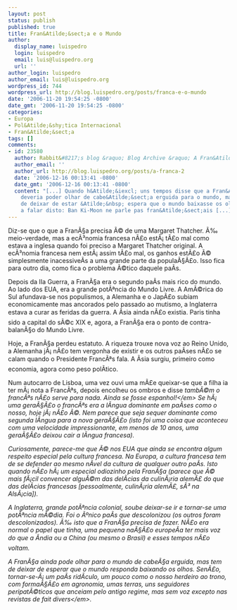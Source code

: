 ```yaml
---
layout: post
status: publish
published: true
title: Fran&Atilde;&sect;a e o Mundo
author:
  display_name: luispedro
  login: luispedro
  email: luis@luispedro.org
  url: ''
author_login: luispedro
author_email: luis@luispedro.org
wordpress_id: 744
wordpress_url: http://blog.luispedro.org/posts/franca-e-o-mundo
date: '2006-11-20 19:54:25 -0800'
date_gmt: '2006-11-20 19:54:25 -0800'
categories:
- Europa
- Pol&Atilde;&shy;tica Internacional
- Fran&Atilde;&sect;a
tags: []
comments:
- id: 23580
  author: Rabbit&#8217;s blog &raquo; Blog Archive &raquo; A Fran&Atilde;&sect;a
  author_email: ''
  author_url: http://blog.luispedro.org/posts/a-franca-2
  date: '2006-12-16 00:13:41 -0800'
  date_gmt: '2006-12-16 00:13:41 -0800'
  content: "[...] Quando h&Atilde;&iexcl; uns tempos disse que a Fran&Atilde;&sect;a
    deveria poder olhar de cabe&Atilde;&sect;a erguida para o mundo, mas que precisava
    de deixar de estar &Atilde;&nbsp; espera que o mundo baixasse os olhos, estava
    a falar disto: Ban Ki-Moon ne parle pas fran&Atilde;&sect;ais [...]"
---
```

<p>Diz-se que o que a Fran&Atilde;&sect;a precisa &Atilde;&copy; de uma Margaret Thatcher. &Atilde;&permil; meio-verdade, mas a ec&Atilde;&sup3;nomia francesa n&Atilde;&pound;o est&Atilde;&iexcl; t&Atilde;&pound;o mal como estava a inglesa quando foi preciso a Margaret Thatcher original. A ec&Atilde;&sup3;nomia francesa nem est&Atilde;&iexcl; assim t&Atilde;&pound;o mal, os ganhos est&Atilde;&pound;o &Atilde;&copy; simplesmente inacessive&Atilde;&shy;s a uma grande parte da popula&Atilde;&sect;&Atilde;&pound;o. Isso fica para outro dia, como fica o problema &Atilde;&copy;tico daquele pa&Atilde;&shy;s.</p>
<p>Depois da IIa Guerra, a Fran&Atilde;&sect;a era o segundo pa&Atilde;&shy;s mais rico do mundo. Ao lado dos EUA, era a grande pot&Atilde;&ordf;ncia do Mundo Livre. A Am&Atilde;&copy;rica do Sul afundava-se nos populismos, a Alemanha e o Jap&Atilde;&pound;o subiam economicamente mas ancorados pelo passado ao mutismo, a Inglaterra estava a curar as feridas da guerra. A &Atilde;sia ainda n&Atilde;&pound;o existia. Paris tinha sido a capital do s&Atilde;&copy;c XIX e, agora, a Fran&Atilde;&sect;a era o ponto de contra-balan&Atilde;&sect;o do Mundo Livre.</p>
<p>Hoje, a Fran&Atilde;&sect;a perdeu estatuto. A riqueza trouxe nova voz ao Reino Unido, a Alemanha j&Atilde;&iexcl; n&Atilde;&pound;o tem vergonha de existir e os outros pa&Atilde;&shy;ses n&Atilde;&pound;o se calam quando o Presidente Franc&Atilde;&ordf;s fala. A &Atilde;sia surgiu, primeiro como economia, agora como peso pol&Atilde;&shy;tico.</p>
<p>Num autocarro de Lisboa, uma vez ouvi uma m&Atilde;&pound;e queixar-se que a filha ia ter m&Atilde;&iexcl; nota a Franc&Atilde;&ordf;s, depois encolheu os ombros e disse <em>tamb&Atilde;&copy;m o franc&Atilde;&ordf;s n&Atilde;&pound;o serve para nada. Ainda se fosse espanhol!<&#47;em> Se h&Atilde;&iexcl; uma gera&Atilde;&sect;&Atilde;&pound;o o franc&Atilde;&ordf;s era a l&Atilde;&shy;ngua dominante em pa&Atilde;&shy;ses como o nosso, hoje j&Atilde;&iexcl; n&Atilde;&pound;o &Atilde;&copy;. Nem parece que seja sequer dominante como segunda l&Atilde;&shy;ngua para a nova gera&Atilde;&sect;&Atilde;&pound;o (isto foi uma coisa que aconteceu com uma velocidade impressionante, em menos de 10 anos, uma gera&Atilde;&sect;&Atilde;&pound;o deixou cair a l&Atilde;&shy;ngua francesa).</p>
<p>Curiosamente, parece-me que &Atilde;&copy; nos EUA que ainda se encontra algum respeito especial pela cultura francesa. Na Europa, a cultura francesa tem de se defender ao mesmo n&Atilde;&shy;vel da cultura de qualquer outro pa&Atilde;&shy;s. Isto quando n&Atilde;&pound;o h&Atilde;&iexcl; um especial odiozinho pela Fran&Atilde;&sect;a (parece que &Atilde;&copy; mais f&Atilde;&iexcl;cil convencer algu&Atilde;&copy;m das del&Atilde;&shy;cias da culin&Atilde;&iexcl;ria alem&Atilde;&pound; do que das del&Atilde;&shy;cias francesas [pessoalmente, culin&Atilde;&iexcl;ria alem&Atilde;&pound;, s&Atilde;&sup3; na Als&Atilde;&iexcl;cia]).</p>
<p>A Inglaterra, grande pot&Atilde;&ordf;ncia colonial, soube deixar-se ir e tornar-se uma pot&Atilde;&ordf;ncia m&Atilde;&copy;dia. Foi o &Atilde;&ordm;nico pa&Atilde;&shy;s que descolonizou (os outros foram descolonizados). &Atilde;&permil; isto que a Fran&Atilde;&sect;a precisa de fazer. N&Atilde;&pound;o era normal o papel que tinha, uma pequena na&Atilde;&sect;&Atilde;&pound;o europe&Atilde;&shy;a ter mais voz do que a &Atilde;ndia ou a China (ou mesmo o Brasil) e esses tempos n&Atilde;&pound;o voltam.</p>
<p>A Fran&Atilde;&sect;a ainda pode olhar para o mundo de cabe&Atilde;&sect;a erguida, mas tem de deixar de esperar que o mundo responda baixando os olhos. Sen&Atilde;&pound;o, tornar-se-&Atilde;&iexcl; um pa&Atilde;&shy;s rid&Atilde;&shy;culo, um pouco como o nosso herdeiro ao trono, com forma&Atilde;&sect;&Atilde;&pound;o em agronomia, umas terras, uns seguidores peripat&Atilde;&copy;ticos que anceiam pelo antigo regime, mas sem voz excepto nas revistas de <em>fait divers<&#47;em>.</p>
